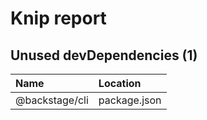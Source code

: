 # Knip report

## Unused devDependencies (1)

| Name           | Location     |
|:---------------|:-------------|
| @backstage/cli | package.json |

